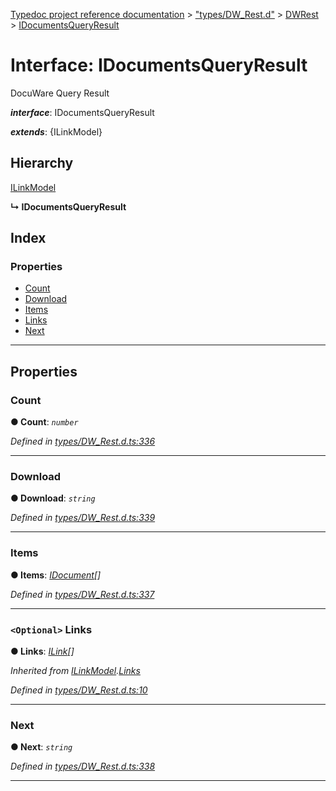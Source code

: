[Typedoc project reference documentation](../README.md) > ["types/DW_Rest.d"](../modules/_types_dw_rest_d_.md) > [DWRest](../modules/_types_dw_rest_d_.dwrest.md) > [IDocumentsQueryResult](../interfaces/_types_dw_rest_d_.dwrest.idocumentsqueryresult.md)

# Interface: IDocumentsQueryResult

DocuWare Query Result

*__interface__*: IDocumentsQueryResult

*__extends__*: {ILinkModel}

## Hierarchy

 [ILinkModel](_types_dw_rest_d_.dwrest.ilinkmodel.md)

**↳ IDocumentsQueryResult**

## Index

### Properties

* [Count](_types_dw_rest_d_.dwrest.idocumentsqueryresult.md#count)
* [Download](_types_dw_rest_d_.dwrest.idocumentsqueryresult.md#download)
* [Items](_types_dw_rest_d_.dwrest.idocumentsqueryresult.md#items)
* [Links](_types_dw_rest_d_.dwrest.idocumentsqueryresult.md#links)
* [Next](_types_dw_rest_d_.dwrest.idocumentsqueryresult.md#next)

---

## Properties

<a id="count"></a>

###  Count

**● Count**: *`number`*

*Defined in [types/DW_Rest.d.ts:336](https://github.com/DocuWare/REST-Sample-TS/blob/a4697e2/src/types/DW_Rest.d.ts#L336)*

___
<a id="download"></a>

###  Download

**● Download**: *`string`*

*Defined in [types/DW_Rest.d.ts:339](https://github.com/DocuWare/REST-Sample-TS/blob/a4697e2/src/types/DW_Rest.d.ts#L339)*

___
<a id="items"></a>

###  Items

**● Items**: *[IDocument](_types_dw_rest_d_.dwrest.idocument.md)[]*

*Defined in [types/DW_Rest.d.ts:337](https://github.com/DocuWare/REST-Sample-TS/blob/a4697e2/src/types/DW_Rest.d.ts#L337)*

___
<a id="links"></a>

### `<Optional>` Links

**● Links**: *[ILink](_types_dw_rest_d_.dwrest.ilink.md)[]*

*Inherited from [ILinkModel](_types_dw_rest_d_.dwrest.ilinkmodel.md).[Links](_types_dw_rest_d_.dwrest.ilinkmodel.md#links)*

*Defined in [types/DW_Rest.d.ts:10](https://github.com/DocuWare/REST-Sample-TS/blob/a4697e2/src/types/DW_Rest.d.ts#L10)*

___
<a id="next"></a>

###  Next

**● Next**: *`string`*

*Defined in [types/DW_Rest.d.ts:338](https://github.com/DocuWare/REST-Sample-TS/blob/a4697e2/src/types/DW_Rest.d.ts#L338)*

___

